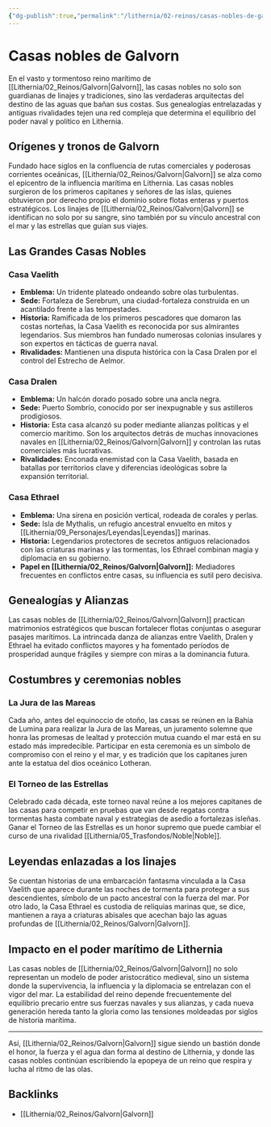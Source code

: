 ```yaml
---
{"dg-publish":true,"permalink":"/lithernia/02-reinos/casas-nobles-de-galvorn/","title":"Casas nobles de Galvorn","tags":["lithernia","casas_nobles","organizacion","Galvorn"]}
---
```


# Casas nobles de Galvorn

En el vasto y tormentoso reino marítimo de [[Lithernia/02_Reinos/Galvorn\|Galvorn]], las casas nobles no solo son guardianas de linajes y tradiciones, sino las verdaderas arquitectas del destino de las aguas que bañan sus costas. Sus genealogías entrelazadas y antiguas rivalidades tejen una red compleja que determina el equilibrio del poder naval y político en Lithernia.

## Orígenes y tronos de Galvorn

Fundado hace siglos en la confluencia de rutas comerciales y poderosas corrientes oceánicas, [[Lithernia/02_Reinos/Galvorn\|Galvorn]] se alza como el epicentro de la influencia marítima en Lithernia. Las casas nobles surgieron de los primeros capitanes y señores de las islas, quienes obtuvieron por derecho propio el dominio sobre flotas enteras y puertos estratégicos. Los linajes de [[Lithernia/02_Reinos/Galvorn\|Galvorn]] se identifican no solo por su sangre, sino también por su vínculo ancestral con el mar y las estrellas que guían sus viajes.

## Las Grandes Casas Nobles

### Casa Vaelith

- **Emblema:** Un tridente plateado ondeando sobre olas turbulentas.
- **Sede:** Fortaleza de Serebrum, una ciudad-fortaleza construida en un acantilado frente a las tempestades.
- **Historia:** Ramificada de los primeros pescadores que domaron las costas norteñas, la Casa Vaelith es reconocida por sus almirantes legendarios. Sus miembros han fundado numerosas colonias insulares y son expertos en tácticas de guerra naval.
- **Rivalidades:** Mantienen una disputa histórica con la Casa Dralen por el control del Estrecho de Aelmor.

### Casa Dralen

- **Emblema:** Un halcón dorado posado sobre una ancla negra.
- **Sede:** Puerto Sombrío, conocido por ser inexpugnable y sus astilleros prodigiosos.
- **Historia:** Esta casa alcanzó su poder mediante alianzas políticas y el comercio marítimo. Son los arquitectos detrás de muchas innovaciones navales en [[Lithernia/02_Reinos/Galvorn\|Galvorn]] y controlan las rutas comerciales más lucrativas.
- **Rivalidades:** Enconada enemistad con la Casa Vaelith, basada en batallas por territorios clave y diferencias ideológicas sobre la expansión territorial.

### Casa Ethrael

- **Emblema:** Una sirena en posición vertical, rodeada de corales y perlas.
- **Sede:** Isla de Mythalis, un refugio ancestral envuelto en mitos y [[Lithernia/09_Personajes/Leyendas\|Leyendas]] marinas.
- **Historia:** Legendarios protectores de secretos antiguos relacionados con las criaturas marinas y las tormentas, los Ethrael combinan magia y diplomacia en su gobierno.
- **Papel en [[Lithernia/02_Reinos/Galvorn\|Galvorn]]:** Mediadores frecuentes en conflictos entre casas, su influencia es sutil pero decisiva.

## Genealogías y Alianzas

Las casas nobles de [[Lithernia/02_Reinos/Galvorn\|Galvorn]] practican matrimonios estratégicos que buscan fortalecer flotas conjuntas o asegurar pasajes marítimos. La intrincada danza de alianzas entre Vaelith, Dralen y Ethrael ha evitado conflictos mayores y ha fomentado períodos de prosperidad aunque frágiles y siempre con miras a la dominancia futura.

## Costumbres y ceremonias nobles

### La Jura de las Mareas

Cada año, antes del equinoccio de otoño, las casas se reúnen en la Bahía de Lumina para realizar la Jura de las Mareas, un juramento solemne que honra las promesas de lealtad y protección mutua cuando el mar está en su estado más impredecible. Participar en esta ceremonia es un símbolo de compromiso con el reino y el mar, y es tradición que los capitanes juren ante la estatua del dios oceánico Lotheran.

### El Torneo de las Estrellas

Celebrado cada década, este torneo naval reúne a los mejores capitanes de las casas para competir en pruebas que van desde regatas contra tormentas hasta combate naval y estrategias de asedio a fortalezas isleñas. Ganar el Torneo de las Estrellas es un honor supremo que puede cambiar el curso de una rivalidad [[Lithernia/05_Trasfondos/Noble\|Noble]].

## Leyendas enlazadas a los linajes

Se cuentan historias de una embarcación fantasma vinculada a la Casa Vaelith que aparece durante las noches de tormenta para proteger a sus descendientes, símbolo de un pacto ancestral con la fuerza del mar. Por otro lado, la Casa Ethrael es custodia de reliquias marinas que, se dice, mantienen a raya a criaturas abisales que acechan bajo las aguas profundas de [[Lithernia/02_Reinos/Galvorn\|Galvorn]].

## Impacto en el poder marítimo de Lithernia

Las casas nobles de [[Lithernia/02_Reinos/Galvorn\|Galvorn]] no solo representan un modelo de poder aristocrático medieval, sino un sistema donde la supervivencia, la influencia y la diplomacia se entrelazan con el vigor del mar. La estabilidad del reino depende frecuentemente del equilibrio precario entre sus fuerzas navales y sus alianzas, y cada nueva generación hereda tanto la gloria como las tensiones moldeadas por siglos de historia marítima.

---

Así, [[Lithernia/02_Reinos/Galvorn\|Galvorn]] sigue siendo un bastión donde el honor, la fuerza y el agua dan forma al destino de Lithernia, y donde las casas nobles continúan escribiendo la epopeya de un reino que respira y lucha al ritmo de las olas.

## Backlinks
- [[Lithernia/02_Reinos/Galvorn\|Galvorn]]
